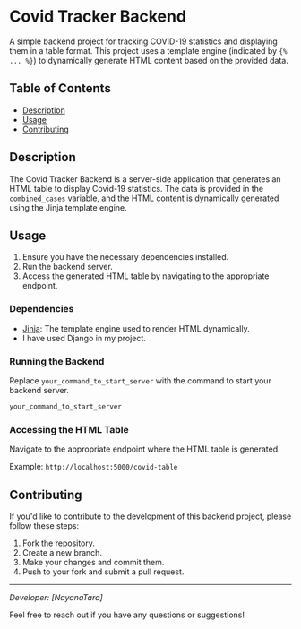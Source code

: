 # Covid Tracker Backend

A simple backend project for tracking COVID-19 statistics and displaying them in a table format. This project uses a template engine (indicated by `{% ... %}`) to dynamically generate HTML content based on the provided data.

## Table of Contents

- [Description](#description)
- [Usage](#usage)
- [Contributing](#contributing)

## Description

The Covid Tracker Backend is a server-side application that generates an HTML table to display Covid-19 statistics. The data is provided in the `combined_cases` variable, and the HTML content is dynamically generated using the Jinja template engine.

## Usage

1. Ensure you have the necessary dependencies installed.
2. Run the backend server.
3. Access the generated HTML table by navigating to the appropriate endpoint.

### Dependencies

- [Jinja](https://jinja.palletsprojects.com/): The template engine used to render HTML dynamically.
- I have used Django in my project.

### Running the Backend

Replace `your_command_to_start_server` with the command to start your backend server.

```bash
your_command_to_start_server
```

### Accessing the HTML Table

Navigate to the appropriate endpoint where the HTML table is generated.

Example: `http://localhost:5000/covid-table`

## Contributing

If you'd like to contribute to the development of this backend project, please follow these steps:

1. Fork the repository.
2. Create a new branch.
3. Make your changes and commit them.
4. Push to your fork and submit a pull request.

---

*Developer: [NayanaTara]*

Feel free to reach out if you have any questions or suggestions!
